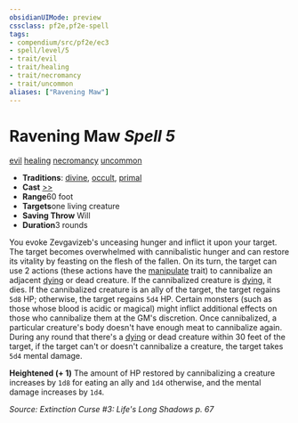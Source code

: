 ```yaml
---
obsidianUIMode: preview
cssclass: pf2e,pf2e-spell
tags:
- compendium/src/pf2e/ec3
- spell/level/5
- trait/evil
- trait/healing
- trait/necromancy
- trait/uncommon
aliases: ["Ravening Maw"]
---
```

# Ravening Maw *Spell 5*   
[evil](rules/traits/evil.md "Evil Alignment Trait")  [healing](rules/traits/healing.md "Healing Effect Trait")  [necromancy](rules/traits/necromancy.md "Necromancy School Trait")  [uncommon](rules/traits/uncommon.md "Uncommon Rarity Trait")  

- **Traditions**: [divine](rules/traits/divine.md "Divine Tradition Trait"), [occult](rules/traits/occult.md "Occult Tradition Trait"), [primal](rules/traits/primal.md "Primal Tradition Trait")
- **Cast** [>>](rules/core-rulebook/chapter-9-playing-the-game.md#Actions "Two-Action") 
- **Range**60 foot
- **Targets**one living creature
- **Saving Throw** Will
- **Duration**3 rounds

You evoke Zevgavizeb's unceasing hunger and inflict it upon your target. The target becomes overwhelmed with cannibalistic hunger and can restore its vitality by feasting on the flesh of the fallen. On its turn, the target can use 2 actions (these actions have the [manipulate](rules/traits/manipulate.md "Manipulate General Trait") trait) to cannibalize an adjacent [dying](rules/conditions.md#Dying) or dead creature. If the cannibalized creature is [dying](rules/conditions.md#Dying), it dies. If the cannibalized creature is an ally of the target, the target regains `5d8` HP; otherwise, the target regains `5d4` HP. Certain monsters (such as those whose blood is acidic or magical) might inflict additional effects on those who cannibalize them at the GM's discretion. Once cannibalized, a particular creature's body doesn't have enough meat to cannibalize again. During any round that there's a [dying](rules/conditions.md#Dying) or dead creature within 30 feet of the target, if the target can't or doesn't cannibalize a creature, the target takes `5d4` mental damage.

**Heightened (+ 1)** The amount of HP restored by cannibalizing a creature increases by `1d8` for eating an ally and `1d4` otherwise, and the mental damage increases by `1d4`.

*Source: Extinction Curse #3: Life's Long Shadows p. 67*